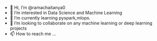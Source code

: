 - 👋 Hi, I’m @ramachaitanya0
- 👀 I’m interested in Data Science and Machine Learning
- 🌱 I’m currently learning pyspark,mlops.
- 💞️ I’m looking to collaborate on any machine learning or deep learning projects
- 📫 How to reach me ...

<!---
ramachaitanya0/ramachaitanya0 is a ✨ special ✨ repository because its `README.md` (this file) appears on your GitHub profile.
You can click the Preview link to take a look at your changes.
--->
